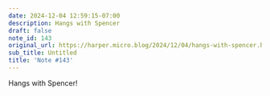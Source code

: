 ```yaml
---
date: 2024-12-04 12:59:15-07:00
description: Hangs with Spencer
draft: false
note_id: 143
original_url: https://harper.micro.blog/2024/12/04/hangs-with-spencer.html
sub_title: Untitled
title: 'Note #143'
---
```


Hangs with Spencer!